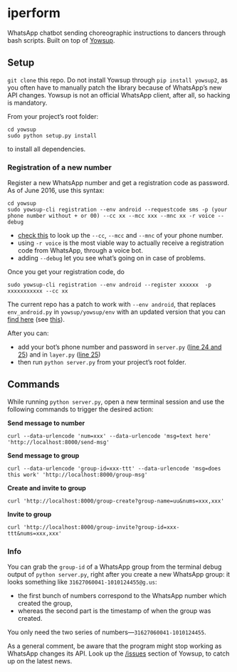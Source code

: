iperform
========

WhatsApp chatbot sending choreographic instructions to dancers through bash scripts. Built on top of [Yowsup](https://github.com/tgalal/yowsup).

## Setup

`git clone` this repo. Do not install Yowsup through `pip install yowsup2`, as you often have to manually patch the library because of WhatsApp’s new API changes. Yowsup is not an official WhatsApp client, after all, so hacking is mandatory.

From your project’s root folder:

	cd yowsup
	sudo python setup.py install

to install all dependencies.

### Registration of a new number

Register a new WhatsApp number and get a registration code as password. As of June 2016, use this syntax:

	cd yowsup
	sudo yowsup-cli registration --env android --requestcode sms -p (your phone number without + or 00) --cc xx --mcc xxx --mnc xx -r voice --debug

* [check this](https://github.com/tgalal/yowsup/wiki/yowsup-cli-2.0#yowsup-cli-registration) to look up the `--cc`, `--mcc` and `--mnc` of your phone number.
* using `-r voice` is the most viable way to actually receive a registration code from WhatsApp, through a voice bot.
* adding `--debug` let you see what’s going on in case of problems.

Once you get your registration code, do

	sudo yowsup-cli registration --env android --register xxxxxx  -p xxxxxxxxxxx --cc xx

The current repo has a patch to work with `--env android`, that replaces `env_android.py` in `yowsup/yowsup/env` with an updated version that you can [find here](https://github.com/colonyhq/yowsup/blob/master/yowsup/env/env_android.py) (see [this](https://github.com/tgalal/yowsup/issues/2062)).

After you can:

* add your bot’s phone number and password in `server.py` ([line 24 and 25](https://github.com/hackersanddesigners/iperform/blob/master/server.py#L24)) and in `layer.py` ([line 25](https://github.com/hackersanddesigners/iperform/blob/master/layer.py#L25))
* then run `python server.py` from your project’s root folder.

## Commands

While running `python server.py`, open a new terminal session and use the following commands to trigger the desired action:

**Send message to number**

	curl --data-urlencode 'num=xxx' --data-urlencode 'msg=text here' 'http://localhost:8000/send-msg'

**Send message to group**

	curl --data-urlencode 'group-id=xxx-ttt' --data-urlencode 'msg=does this work' 'http://localhost:8000/group-msg'

**Create and invite to group**

	curl 'http://localhost:8000/group-create?group-name=uu&nums=xxx,xxx'	

**Invite to group**

	curl 'http://localhost:8000/group-invite?group-id=xxx-ttt&nums=xxx,xxx'	

### Info

You can grab the `group-id` of a WhatsApp group from the terminal debug output of `python server.py`, right after you create a new WhatsApp group: it looks something like `31627060041-1010124455@g.us`:

* the first bunch of numbers correspond to the WhatsApp number which created the group, 
* whereas the second part is the timestamp of when the group was created. 

You only need the two series of numbers—`31627060041-1010124455`.

As a general comment, be aware that the program might stop working as WhatsApp changes its API. Look up the [/issues](https://github.com/tgalal/yowsup/issues) section of Yowsup, to catch up on the latest news.